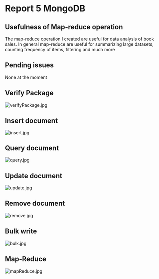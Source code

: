 # Report 5 MongoDB

## Usefulness of Map-reduce operation
The map-reduce operation I created are useful for data analysis of book sales.
In general map-reduce are useful for summarizing large datasets, counting frequency of items, filtering and much more

## Pending issues
None at the moment

## Verify Package
![verifyPackage.jpg](..%2F..%2FUsers%2FJohn%2FDownloads%2FverifyPackage.jpg)

## Insert document
![insert.jpg](..%2F..%2FUsers%2FJohn%2FDownloads%2Finsert.jpg)

## Query document
![query.jpg](..%2F..%2FUsers%2FJohn%2FDownloads%2Fquery.jpg)

## Update document
![update.jpg](..%2F..%2FUsers%2FJohn%2FDownloads%2Fupdate.jpg)

## Remove document
![remove.jpg](..%2F..%2FUsers%2FJohn%2FDownloads%2Fremove.jpg)

## Bulk write
![bulk.jpg](..%2F..%2FUsers%2FJohn%2FDownloads%2Fbulk.jpg)

## Map-Reduce
![mapReduce.jpg](..%2F..%2FUsers%2FJohn%2FDownloads%2FmapReduce.jpg)
